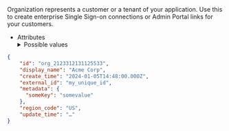 <IntersectingHeader id="tag/Organization" title="Organization" />

<div className="row section">
    <div className="col col--6">
Organization represents a customer or a tenant of your application. Use this to create enterprise Single Sign-on connections or Admin Portal links for your customers.
    </div>
    <div className="col col--6">
        <Endpoints
          tag="Organization"
          excludeEndpoints={[
            { method: "get", label: "/api/v1/organizations:search" },
          ]}
        />
    </div>

</div>

<IntersectingHeader id="tag/Organization/object" title="The Organization Object" subheading="true" classList="ApiCategoryList"/>

<div className="row section">
    <div className="col col--6">
<ul className="ApiReference-Parameters">
      <li className="ApiReference-Parameter header">Attributes</li>
      <Parameter
        attrKey="id"
        type="string"
        description="Unique ID of the organization"
      />
      <Parameter
        attrKey="display_name"
        type="string"
        description="Display Name of the Organization"
      />
      <Parameter
        attrKey="external_id"
        type="string"
        description="Unique ID of this organization according to your system. You can store your unique ID for this organization in Scalekit's system and later use this to fetch Organization and Connection details. This is helpful if you don't want to persist Scalekit's Unique Identifiers in your database"
      />
      <Parameter
        attrKey="metadata"
        type="map"
        description="Set of key-value pairs that you can attach to the Organization object. This can be useful for storing additional information about the Organization in a structured format."
      ></Parameter>
      <Parameter
        attrKey="region_code"
        type="enum"
        description="Region in which this organization data is stored in. By default, the environment's `region_code` is used to store this organization's data">
        <details>
        <summary>Possible values</summary>
            <Parameter attrKey="US" />
            <Parameter attrKey="EU" />
        </details>
      </Parameter>
      <Parameter
        attrKey="create_time"
        type="string"
        description="Timestamp at which this organization record was created in ISO 8601 format"
      />
      <Parameter
        attrKey="update_time"
        type="string"
        description="Timestamp at which this organization record was last updated in ISO 8601 format"
      />
    </ul>
    </div>
    <div className="col col--6">
    <div className="scalar-card-sticky">
        <CodeWithHeader title="Organization Object">

```json
{
    "id": "org_2123312131125533",
    "display_name": "Acme Corp",
    "create_time": "2024-01-05T14:48:00.000Z",
    "external_id": "my_unique_id",
    "metadata": {
      "someKey": "somevalue"
    },
    "region_code": "US",
    "update_time": "…"
}
```

</CodeWithHeader>
</div>
    </div>
</div>
<APIEndpoint tag="Organization" method="get" endpoint="/api/v1/organizations" />
<APIEndpoint tag="Organization" method="post" endpoint="/api/v1/organizations" />
<APIEndpoint tag="Organization" method="get" endpoint="/api/v1/organizations/{id}" />
<APIEndpoint tag="Organization" method="patch" endpoint="/api/v1/organizations/{id}" />
<APIEndpoint tag="Organization" method="delete" endpoint="/api/v1/organizations/{id}" />
